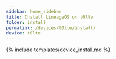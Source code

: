 ```yaml
---
sidebar: home_sidebar
title: Install LineageOS on t0lte
folder: install
permalink: /devices/t0lte/install/
device: t0lte
---
```

{% include templates/device_install.md %}
